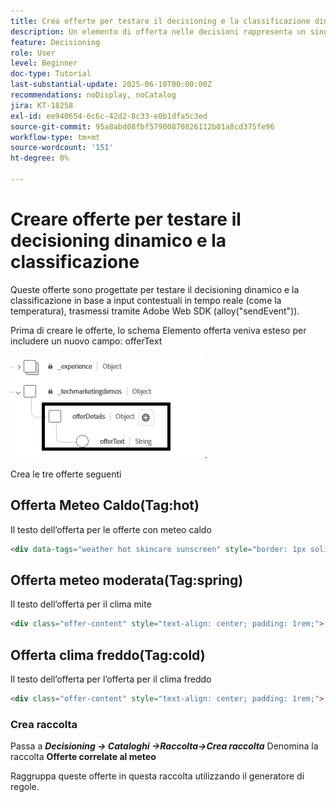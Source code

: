 ```yaml
---
title: Crea offerte per testare il decisioning e la classificazione dinamici.
description: Un elemento di offerta nelle decisioni rappresenta un singolo contenuto personalizzato, ad esempio un messaggio, un’immagine, una promozione o un consiglio, che può essere consegnato a un utente in base a regole e condizioni definite.
feature: Decisioning
role: User
level: Beginner
doc-type: Tutorial
last-substantial-update: 2025-06-10T00:00:00Z
recommendations: noDisplay, noCatalog
jira: KT-18258
exl-id: ee940654-6c6c-42d2-8c33-e0b1dfa5c3ed
source-git-commit: 95a8abd08fbf57900870826112b01a8cd375fe96
workflow-type: tm+mt
source-wordcount: '151'
ht-degree: 0%

---
```


# Creare offerte per testare il decisioning dinamico e la classificazione

Queste offerte sono progettate per testare il decisioning dinamico e la classificazione in base a input contestuali in tempo reale (come la temperatura), trasmessi tramite Adobe Web SDK (alloy(&quot;sendEvent&quot;)).

Prima di creare le offerte, lo schema Elemento offerta veniva esteso per includere un nuovo campo: offerText

![schema-offerta](assets/offer-schema.png).

Crea le tre offerte seguenti


## Offerta Meteo Caldo(Tag:hot)

Il testo dell’offerta per le offerte con meteo caldo

```html
<div data-tags="weather hot skincare sunscreen" style="border: 1px solid #e0e0e0; padding: 1.5rem; border-radius: 10px; background-color: #fff3e0;">   <h2 style="color: #e65100;">Protect Your Skin This Summer</h2>   <p>High temperatures mean high UV risk. Get <strong>20% off</strong> our dermatologist-recommended sunscreens and skin protection kits.</p>   <p>Offer valid this week only for areas with temperatures over 90°F.</p> <button  class="ajo-cta"> Shop Sunscreen</button>   </div>
```


## Offerta meteo moderata(Tag:spring)

Il testo dell’offerta per il clima mite

```html
<div class="offer-content" style="text-align: center; padding: 1rem;">   <img     src="https://raw.githubusercontent.com/gbedekar489/gbedekar489.github.io/c857d12d92603daa50e9f707db0ba6ee87372eec/weather/spring.jpeg"     alt="Spring gardening scene"     style="width: 100%; max-width: 450px; border-radius: 12px; margin-bottom: 1rem;"   >   <h2>Grow More Than Just Flowers 🌿</h2>   <p>     Spring is here, and it's the perfect time to cultivate your garden — and your savings!     Enjoy <strong>$50 off</strong> when you spend $250 or more on gardening tools, seeds, and accessories.   </p>   <p><strong>Promo Code:</strong> <code>GROWSPRING</code></p>   <p><em>Offer valid through May 31. Let your garden — and your wallet — thrive.</em></p> <button  class="ajo-cta"> YES,I want this offer</button> </div>
```

## Offerta clima freddo(Tag:cold)

Il testo dell’offerta per l’offerta per il clima freddo

```html
<div class="offer-content" style="text-align: center; padding: 1rem;">   <img src="https://raw.githubusercontent.com/gbedekar489/gbedekar489.github.io/main/weather/pexels-romanp-16170.jpg"         alt="Winter clothing"         style="width: 100%; max-width: 400px; border-radius: 12px; margin-bottom: 1rem;">   <h2>Cold Weather, Hot Deals 🧤</h2>   <p>Stay warm in style with our exclusive <strong>25% off</strong> winter outerwear. From puffer jackets to wool scarves, find the perfect layers to beat the chill.</p>   <p><strong>Use code:</strong> <code>WINTER25</code> at checkout</p>   <p><em>Limited time offer. While supplies last.</em></p><button  class="ajo-cta"> Shop Sunscreen</button> </div>
```

### Crea raccolta

Passa a **_Decisioning -> Cataloghi ->Raccolta->Crea raccolta_**
Denomina la raccolta **Offerte correlate al meteo**

Raggruppa queste offerte in questa raccolta utilizzando il generatore di regole.

